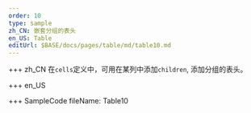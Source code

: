 ```yaml
--- 
order: 10
type: sample
zh_CN: 嵌套分组的表头
en_US: Table
editUrl: $BASE/docs/pages/table/md/table10.md
---
```


+++ zh_CN
在<Code>cells</Code>定义中，可用在某列中添加<Code>children</Code>, 添加分组的表头。

+++ en_US


+++ SampleCode
fileName: Table10
